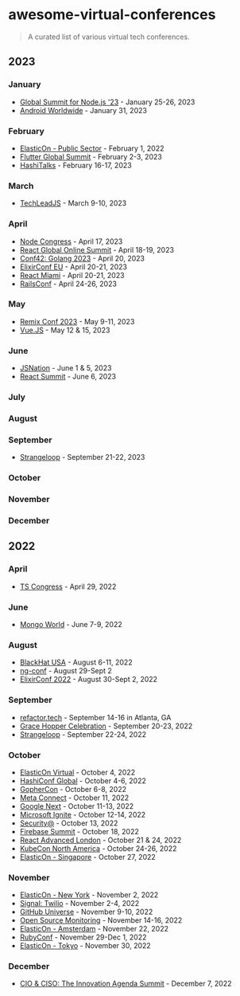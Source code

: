 # awesome-virtual-conferences

> A curated list of various virtual tech conferences.

## 2023

### January

- [Global Summit for Node.js '23](https://events.geekle.us/nodejs2/) - January 25-26, 2023
- [Android Worldwide](https://androidstudygroup.github.io/conferences/online.html) - January 31, 2023

### February

- [ElasticOn - Public Sector](https://www.elasticon.com/event/be799612-a32f-4f7c-9b7b-c398cab9d0ac/summary) - February 1, 2022
- [Flutter Global Summit](https://events.geekle.us/flutter23/) - February 2-3, 2023
- [HashiTalks](https://events.hashicorp.com/hashitalks2023) - February 16-17, 2023

### March

- [TechLeadJS](https://techleadconf.com/) - March 9-10, 2023

### April

- [Node Congress](https://nodecongress.com/) - April 17, 2023
- [React Global Online Summit](https://events.geekle.us/react23/) - April 18-19, 2023
- [Conf42: Golang 2023](https://www.conf42.com/golang2023) - April 20, 2023
- [ElixirConf EU](https://www.elixirconf.eu/) - April 20-21, 2023
- [React Miami](https://www.reactmiami.com/) - April 20-21, 2023
- [RailsConf](https://railsconf.org/) - April 24-26, 2023

### May

- [Remix Conf 2023](https://remix.run/conf/2023) - May 9-11, 2023
- [Vue.JS](https://vuejslive.com/) - May 12 & 15, 2023

### June

- [JSNation](https://jsnation.com/) - June 1 & 5, 2023
- [React Summit](https://reactsummit.com/) - June 6, 2023

### July

### August

### September

- [Strangeloop](https://ti.to/strange-loop/2023) - September 21-22, 2023

### October

### November

### December

## 2022

### April

- [TS Congress](https://typescriptcongress.com/) - April 29, 2022

### June

- [Mongo World](https://www.mongodb.com/world-2022) - June 7-9, 2022

### August

- [BlackHat USA](https://www.blackhat.com/us-22/) - August 6-11, 2022
- [ng-conf](https://2022.ng-conf.org/) - August 29-Sept 2
- [ElixirConf 2022](https://2022.elixirconf.com/) - August 30-Sept 2, 2022

### September

- [refactor.tech]() - September 14-16 in Atlanta, GA
- [Grace Hopper Celebration](https://www.gracehoppercelebration.com/?utm_source=Website&utm_medium=linkedin&utm_campaign=website-reg-bizz) - September 20-23, 2022
- [Strangeloop](https://thestrangeloop.com/) - September 22-24, 2022

### October

- [ElasticOn Virtual](https://www.elasticon.com/event/2807197b-14f8-4864-ad07-e31163347cbb/summary) - October 4, 2022
- [HashiConf Global](https://hashiconf.com/global/) - October 4-6, 2022
- [GopherCon](https://www.gophercon.com/) - October 6-8, 2022
- [Meta Connect](https://metaconnect.com/en-us/) - October 11, 2022
- [Google Next](https://cloud.withgoogle.com/next) - October 11-13, 2022
- [Microsoft Ignite](https://ignite.microsoft.com/en-US/home) - October 12-14, 2022
- [Security@](https://securityat.hackerone.events/2022/2167693) - October 13, 2022
- [Firebase Summit](https://firebase.google.com/summit) - October 18, 2022
- [React Advanced London](https://reactadvanced.com/) - October 21 & 24, 2022
- [KubeCon North America](https://events.linuxfoundation.org/kubecon-cloudnativecon-north-america/) - October 24-26, 2022
- [ElasticOn - Singapore](https://www.elasticon.com/event/0093d67e-9371-4648-bc36-bc3dd272ecd7/summary) - October 27, 2022

### November

- [ElasticOn - New York](https://www.elasticon.com/event/ccdcb931-6512-4913-8a4e-cfdf3797ac2e/summary) - November 2, 2022
- [Signal: Twilio](https://www.signal2022.com/twilio) - November 2-4, 2022
- [GitHub Universe](https://www.githubuniverse.com/) - November 9-10, 2022
- [Open Source Monitoring](https://osmc.de/) - November 14-16, 2022
- [ElasticOn - Amsterdam](https://www.elasticon.com/event/219c94f3-d39d-4b92-889e-9f5033bce099/summary) - November 22, 2022
- [RubyConf](https://rubyconf.org/) - November 29-Dec 1, 2022
- [ElasticOn - Tokyo](https://www.elasticon.com/event/d10b9524-5bd9-4355-aa2e-f01b63580506/summary) - November 30, 2022

### December

- [CIO & CISO: The Innovation Agenda Summit](https://events.foundryco.com/event-series/the-innovation-agenda-december-2022/) - December 7, 2022
